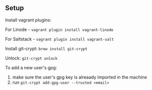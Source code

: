 Setup
-----

Install vagrant plugins:

For Linode -
`vagrant plugin install vagrant-linode`

For Saltstack -
`vagrant plugin install vagrant-salt`

Install git-crypt:
`brew install git-crypt`

Unlock:
`git-crypt unlock`

To add a new user's gpg:
1. make sure the user's gpg key is alreaady imported in the machine
2. run `git-crypt add-gpg-user --trusted <email>`